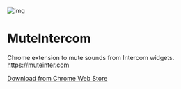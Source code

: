 ![img](https://muteinter.com/share-card.jpg)

# MuteIntercom
Chrome extension to mute sounds from Intercom widgets. https://muteinter.com

[Download from Chrome Web Store](https://chrome.google.com/webstore/detail/gfcdbfadghgpcbaiiedpdhpdolffkojl)

